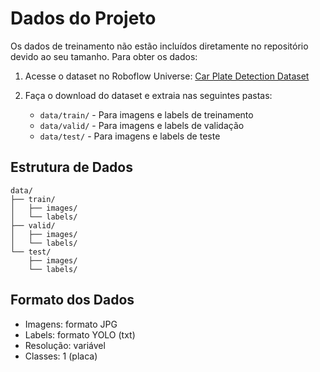 # Dados do Projeto

Os dados de treinamento não estão incluídos diretamente no repositório devido ao seu tamanho. Para obter os dados:

1. Acesse o dataset no Roboflow Universe:
   [Car Plate Detection Dataset](https://universe.roboflow.com/trabalho-jnal6/placa-de-carro-oz0eg/dataset/6)

2. Faça o download do dataset e extraia nas seguintes pastas:
   - `data/train/` - Para imagens e labels de treinamento
   - `data/valid/` - Para imagens e labels de validação
   - `data/test/` - Para imagens e labels de teste

## Estrutura de Dados
```
data/
├── train/
│   ├── images/
│   └── labels/
├── valid/
│   ├── images/
│   └── labels/
└── test/
    ├── images/
    └── labels/
```

## Formato dos Dados
- Imagens: formato JPG
- Labels: formato YOLO (txt)
- Resolução: variável
- Classes: 1 (placa)
